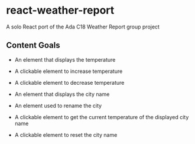 # react-weather-report
A solo React port of the Ada C18 Weather Report group project

## Content Goals
- An element that displays the temperature
- A clickable element to increase temperature
- A clickable element to decrease temperature

- An element that displays the city name
- An element used to rename the city

- A clickable element to get the current temperature of the displayed city name
- A clickable element to reset the city name
